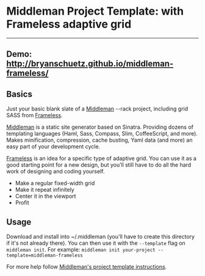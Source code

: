 # Middleman Project Template: with Frameless adaptive grid
------
**Demo: http://bryanschuetz.github.io/middleman-frameless/**
------
## Basics
Just your basic blank slate of a [Middleman](http://middlemanapp.com/) --rack project, including grid SASS from [Frameless](http://framelessgrid.com/).

[Middleman](http://middlemanapp.com/) is a static site generator based on Sinatra. Providing dozens of templating languages (Haml, Sass, Compass, Slim, CoffeeScript, and more). Makes minification, compression, cache busting, Yaml data (and more) an easy part of your development cycle.

[Frameless](http://framelessgrid.com/) is an idea for a specific type of adaptive grid. You can use it as a good starting point for a new design, but you’ll still have to do all the hard work of designing and coding yourself.
* Make a regular fixed-width grid
* Make it repeat infinitely
* Center it in the viewport
* Profit

## Usage

Download and install into ~/.middleman (you'll have to create this directory if it's not already there). You can then use it with the `--template` flag on `middleman init`. For example: `middleman init your-project --template=middleman-frameless`

For more help follow [Middleman's project template instructions](http://middlemanapp.com/getting-started/welcome/).




